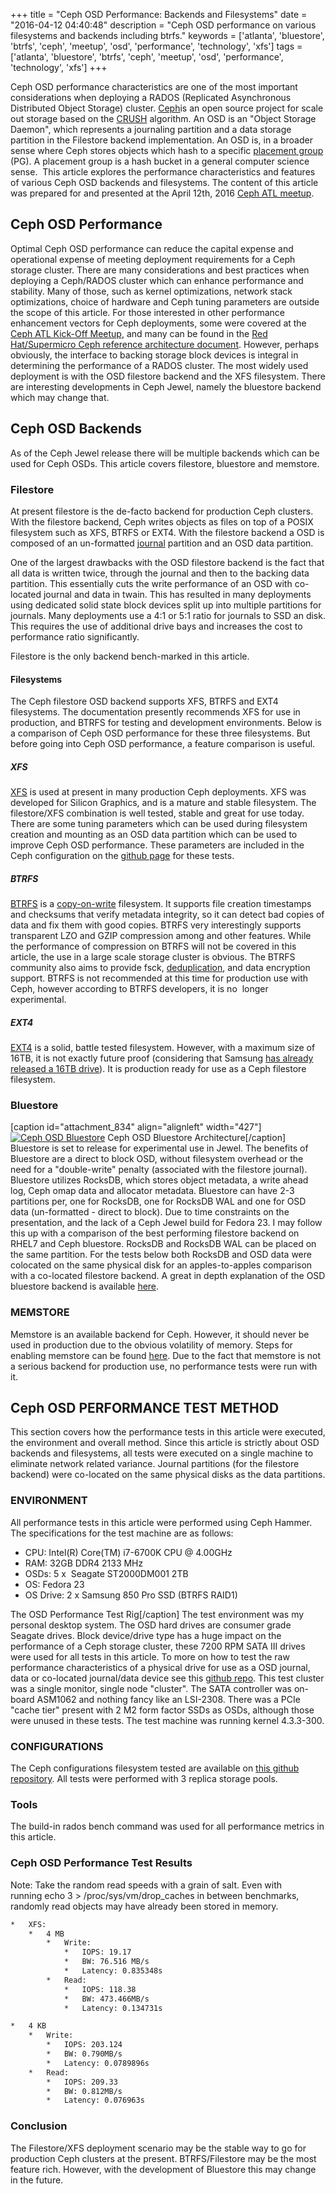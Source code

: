 +++
title = "Ceph OSD Performance: Backends and Filesystems"
date = "2016-04-12 04:40:48"
description = "Ceph OSD performance on various filesystems and backends including btrfs."
keywords = ['atlanta', 'bluestore', 'btrfs', 'ceph', 'meetup', 'osd', 'performance', 'technology', 'xfs']
tags = ['atlanta', 'bluestore', 'btrfs', 'ceph', 'meetup', 'osd', 'performance', 'technology', 'xfs']
+++

Ceph OSD performance characteristics are one of the most important considerations when deploying a RADOS (Replicated Asynchronous Distributed Object Storage) cluster. [Ceph](http://docs.ceph.com/docs/master/start/intro/)is an open source project for scale out storage based on the [CRUSH](http://ceph.com/papers/weil-crush-sc06.pdf) algorithm. An OSD is an "Object Storage Daemon", which represents a journaling partition and a data storage partition in the Filestore backend implementation. An OSD is, in a broader sense where Ceph stores objects which hash to a specific [placement group](http://docs.ceph.com/docs/master/rados/operations/placement-groups/) (PG). A placement group is a hash bucket in a general computer science sense.  This article explores the performance characteristics and features of various Ceph OSD backends and filesystems. The content of this article was prepared for and presented at the April 12th, 2016 [Ceph ATL meetup](http://www.meetup.com/Ceph-ATL/).

## Ceph OSD Performance

Optimal Ceph OSD performance can reduce the capital expense and operational expense of meeting deployment requirements for a Ceph storage cluster. There are many considerations and best practices when deploying a Ceph/RADOS cluster which can enhance performance and stability. Many of those, such as kernel optimizations, network stack optimizations, choice of hardware and Ceph tuning parameters are outside the scope of this article. For those interested in other performance enhancement vectors for Ceph deployments, some were covered at the [Ceph ATL Kick-Off Meetup](http://www.meetup.com/Ceph-ATL/events/225907717/), and many can be found in the [Red Hat/Supermicro Ceph reference architecture document](https://www.redhat.com/en/files/resources/en-rhst-cephstorage-supermicro-INC0270868_v2_0715.pdf). However, perhaps obviously, the interface to backing storage block devices is integral in determining the performance of a RADOS cluster. The most widely used deployment is with the OSD filestore backend and the XFS filesystem. There are interesting developments in Ceph Jewel, namely the bluestore backend which may change that.

## Ceph OSD Backends
As of the Ceph Jewel release there will be multiple backends which can be used for Ceph OSDs. This article covers filestore, bluestore and memstore.

### Filestore

At present filestore is the de-facto backend for production Ceph clusters. With the filestore backend, Ceph writes objects as files on top of a POSIX filesystem such as XFS, BTRFS or EXT4. With the filestore backend a OSD is composed of an un-formatted <a href="http://docs.ceph.com/docs/hammer/rados/configuration/journal-ref/">journal</a> partition and an OSD data partition.

One of the largest drawbacks with the OSD filestore backend is the fact that all data is written twice, through the journal and then to the backing data partition. This essentially cuts the write performance of an OSD with co-located journal and data in twain. This has resulted in many deployments using dedicated solid state block devices split up into multiple partitions for journals. Many deployments use a 4:1 or 5:1 ratio for journals to SSD an disk. This requires the use of additional drive bays and increases the cost to performance ratio significantly.

Filestore is the only backend bench-marked in this article.
#### Filesystems

The Ceph filestore OSD backend supports XFS, BTRFS and EXT4 filesystems. The documentation presently recommends XFS for use in production, and BTRFS for testing and development environments. Below is a comparison of Ceph OSD performance for these three filesystems. But before going into Ceph OSD performance, a feature comparison is useful.

##### XFS

[XFS](https://en.wikipedia.org/wiki/XFS) is used at present in many production Ceph deployments. XFS was developed for Silicon Graphics, and is a mature and stable filesystem. The filestore/XFS combination is well tested, stable and great for use today. There are some tuning parameters which can be used during filesystem creation and mounting as an OSD data partition which can be used to improve Ceph OSD performance. These parameters are included in the Ceph configuration on the [github page](https://github.com/bryanapperson/ceph-osd-backends) for these tests.

##### BTRFS

[BTRFS](https://btrfs.wiki.kernel.org/index.php/Main_Page) is a [copy-on-write](http://en.wikipedia.org/wiki/Copy-on-write) filesystem. It supports file creation timestamps and checksums that verify metadata integrity, so it can detect bad copies of data and fix them with good copies. BTRFS very interestingly supports transparent LZO and GZIP compression among and other features. While the performance of compression on BTRFS will not be covered in this article, the use in a large scale storage cluster is obvious. The BTRFS community also aims to provide fsck, [deduplication](https://btrfs.wiki.kernel.org/index.php/Deduplication), and data encryption support. BTRFS is not recommended at this time for production use with Ceph, however according to BTRFS developers, it is no  longer experimental.

##### EXT4

[EXT4](https://ext4.wiki.kernel.org/index.php/Main_Page) is a solid, battle tested filesystem. However, with a maximum size of 16TB, it is not exactly future proof (considering that Samsung [has already released a 16TB drive](https://news.samsung.com/global/samsung-now-introducing-worlds-largest-capacity-15-36tb-ssd-for-enterprise-storage-systems)). It is production ready for use as a Ceph filestore filesystem.

### Bluestore

\[caption id="attachment\_834" align="alignleft" width="427"\][![Ceph OSD Bluestore](http://bryanapperson.com/wp-content/uploads/2016/04/ceph-osd-bluestore.png)](http://bryanapperson.com/wp-content/uploads/2016/04/ceph-osd-bluestore.png) Ceph OSD Bluestore Architecture\[/caption\] Bluestore is set to release for experimental use in Jewel. The benefits of Bluestore are a direct to block OSD, without filesystem overhead or the need for a "double-write" penalty (associated with the filestore journal). Bluestore utilizes RocksDB, which stores object metadata, a write ahead log, Ceph omap data and allocator metadata. Bluestore can have 2-3 partitions per, one for RocksDB, one for RocksDB WAL and one for OSD data (un-formatted - direct to block). Due to time constraints on the presentation, and the lack of a Ceph Jewel build for Fedora 23. I may follow this up with a comparison of the best performing filestore backend on RHEL7 and Ceph bluestore. RocksDB and RocksDB WAL can be placed on the same partition. For the tests below both RocksDB and OSD data were colocated on the same physical disk for an apples-to-apples comparison with a co-located filestore backend. A great in depth explanation of the OSD bluestore backend is available [here](http://www.sebastien-han.fr/blog/2016/03/21/ceph-a-new-store-is-coming/).

### MEMSTORE

Memstore is an available backend for Ceph. However, it should never be used in production due to the obvious volatility of memory. Steps for enabling memstore can be found [here](http://www.sebastien-han.fr/blog/2014/04/03/ceph-memstore-backend/). Due to the fact that memstore is not a serious backend for production use, no performance tests were run with it.

Ceph OSD PERFORMANCE TEST METHOD
--------------------------------

This section covers how the performance tests in this article were executed, the environment and overall method. Since this article is strictly about OSD backends and filesystems, all tests were executed on a single machine to eliminate network related variance. Journal partitions (for the filestore backend) were co-located on the same physical disks as the data partitions.

### ENVIRONMENT

All performance tests in this article were performed using Ceph Hammer. The specifications for the test machine are as follows:

*   CPU: Intel(R) Core(TM) i7-6700K CPU @ 4.00GHz
*   RAM: 32GB DDR4 2133 MHz
*   OSDs: 5 x  Seagate ST2000DM001 2TB
*   OS: Fedora 23
*   OS Drive: 2 x Samsung 850 Pro SSD (BTRFS RAID1)

The OSD Performance Test Rig\[/caption\] The test environment was my personal desktop system. The OSD hard drives are consumer grade Seagate drives. Block device/drive type has a huge impact on the performance of a Ceph storage cluster, these 7200 RPM SATA III drives were used for all tests in this article. To more on how to test the raw performance characteristics of a physical drive for use as a OSD journal, data or co-located journal/data device see this [github repo](https://github.com/bryanapperson/ceph-disk-test). This test cluster was a single monitor, single node "cluster". The SATA controller was on-board ASM1062 and nothing fancy like an LSI-2308. There was a PCIe "cache tier" present with 2 M2 form factor SSDs as OSDs, although those were unused in these tests. The test machine was running kernel 4.3.3-300.

### CONFIGURATIONS

The Ceph configurations filesystem tested are available on [this github repository](https://github.com/bryanapperson/ceph-osd-backends). All tests were performed with 3 replica storage pools.

### Tools

The build-in rados bench command was used for all performance metrics in this article.

### Ceph OSD Performance Test Results

Note: Take the random read speeds with a grain of salt. Even with running echo 3 > /proc/sys/vm/drop\_caches in between benchmarks, randomly read objects may have already been stored in memory.

```bash
*   XFS:
    *   4 MB
        *   Write:
            *   IOPS: 19.17
            *   BW: 76.516 MB/s
            *   Latency: 0.835348s
        *   Read:
            *   IOPS: 118.38
            *   BW: 473.466MB/s
            *   Latency: 0.134731s

*   4 KB
    *   Write:
        *   IOPS: 203.124
        *   BW: 0.790MB/s
        *   Latency: 0.0789896s
    *   Read:
        *   IOPS: 209.33
        *   BW: 0.812MB/s
        *   Latency: 0.076963s
```

### Conclusion

The Filestore/XFS deployment scenario may be the stable way to go for production Ceph clusters at the present. BTRFS/Filestore may be the most feature rich. However, with the development of Bluestore this may change in the future.
